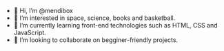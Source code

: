 - 👋 Hi, I’m @mendibox
- 👀 I’m interested in space, science, books and basketball.
- 🌱 I’m currently learning front-end technologies such as HTML, CSS and JavaScript.
- 💞️ I’m looking to collaborate on begginer-friendly projects.
